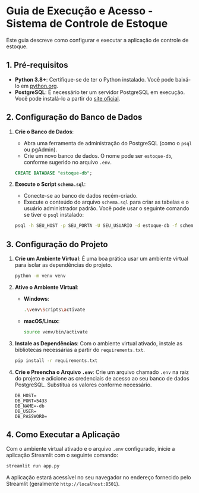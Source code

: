 # Guia de Execução e Acesso - Sistema de Controle de Estoque

Este guia descreve como configurar e executar a aplicação de controle de estoque.

## 1. Pré-requisitos

- **Python 3.8+**: Certifique-se de ter o Python instalado. Você pode baixá-lo em [python.org](https://python.org).
- **PostgreSQL**: É necessário ter um servidor PostgreSQL em execução. Você pode instalá-lo a partir do [site oficial](https://www.postgresql.org/download/).

## 2. Configuração do Banco de Dados

1.  **Crie o Banco de Dados**:
    - Abra uma ferramenta de administração do PostgreSQL (como o `psql` ou pgAdmin).
    - Crie um novo banco de dados. O nome pode ser `estoque-db`, conforme sugerido no arquivo `.env`.

    ```sql
    CREATE DATABASE "estoque-db";
    ```

2.  **Execute o Script `schema.sql`**:
    - Conecte-se ao banco de dados recém-criado.
    - Execute o conteúdo do arquivo `schema.sql` para criar as tabelas e o usuário administrador padrão. Você pode usar o seguinte comando se tiver o `psql` instalado:

    ```bash
    psql -h SEU_HOST -p SEU_PORTA -U SEU_USUARIO -d estoque-db -f schema.sql
    ```

## 3. Configuração do Projeto

1.  **Crie um Ambiente Virtual**:
    É uma boa prática usar um ambiente virtual para isolar as dependências do projeto.

    ```bash
    python -m venv venv
    ```

2.  **Ative o Ambiente Virtual**:
    - **Windows**:
      ```bash
      .\venv\Scripts\activate
      ```
    - **macOS/Linux**:
      ```bash
      source venv/bin/activate
      ```

3.  **Instale as Dependências**:
    Com o ambiente virtual ativado, instale as bibliotecas necessárias a partir do `requirements.txt`.

    ```bash
    pip install -r requirements.txt
    ```

4.  **Crie e Preencha o Arquivo `.env`**:
    Crie um arquivo chamado `.env` na raiz do projeto e adicione as credenciais de acesso ao seu banco de dados PostgreSQL. Substitua os valores conforme necessário.

    ```
    DB_HOST=
    DB_PORT=5433
    DB_NAME=-db
    DB_USER=
    DB_PASSWORD=
    ```

## 4. Como Executar a Aplicação

Com o ambiente virtual ativado e o arquivo `.env` configurado, inicie a aplicação Streamlit com o seguinte comando:

```bash
streamlit run app.py
```

A aplicação estará acessível no seu navegador no endereço fornecido pelo Streamlit (geralmente `http://localhost:8501`).
